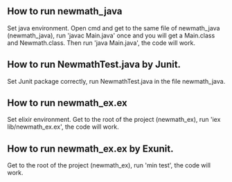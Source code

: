 ## How to run newmath_java

Set java environment. Open cmd and get to the same file of newmath_java (newmath_java), run 'javac Main.java' once and you will get a Main.class and Newmath.class. Then run 'java Main.java', the code will work.

## How to run NewmathTest.java by Junit.

Set Junit package correctly, run NewmathTest.java in the file newmath_java.

## How to run newmath_ex.ex

Set elixir environment. Get to the root of the project (newmath_ex), run 'iex lib/newmath_ex.ex', the code will work.

## How to run newmath_ex.ex by Exunit.

Get to the root of the project (newmath_ex), run 'min test', the code will work.
